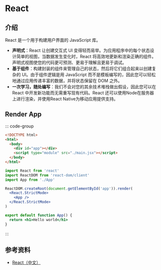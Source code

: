 # React

## 介绍

React 是一个用于构建用户界面的 JavaScript 库。

- **声明式**：React 让创建交互式 UI 变得轻而易举。为应用程序中的每个状态设计简单的视图，当数据发生变化时，React 将高效地更新和渲染正确的组件。声明式视图使您的代码更可预测、更易于理解且更易于调试。
- **基于组件**：构建封装的组件来管理自己的状态，然后将它们组合起来以创建复杂的 UI。由于组件逻辑是用 JavaScript 而不是模板编写的，因此您可以轻松地通过应用传递丰富的数据，并将状态保留在 DOM 之外。
- **一次学习，随处编写**：我们不会对您的其余技术堆栈做出假设，因此您可以在 React 中开发新功能而无需重写现有代码。React 还可以使用Node在服务器上进行渲染，并使用React Native为移动应用提供支持。

## Render App

::: code-group

```html [index.html]
<!DOCTYPE html>
<html>
  <body>
    <div id="app"></div>
    <script type="module" src="./main.jsx"></script>
  </body>
</html>
```

```jsx [main.js]
import React from 'react'
import ReactDOM from 'react-dom/client'
import App from './App'

ReactDOM.createRoot(document.getElementById('app')).render(
  <React.StrictMode>
    <App />
  </React.StrictMode>
)
```

```jsx [App.jsx]
export default function App() {
  return <h1>Hello world</h1>
}
```

:::

## 参考资料

- [React（中文）](https://zh-hans.react.dev/)
